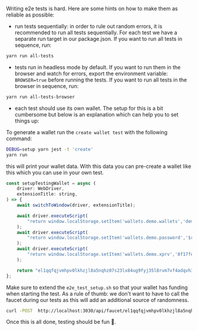 Writing e2e tests is hard. Here are some hints on how to make them as reliable as possible:

- run tests sequentially: in order to rule out random errors, it is recommended to run all tests sequentially.
  For each test we have a separate run target in our package.json.
  If you want to run all tests in sequence, run:

```bash
yarn run all-tests
```

- tests run in headless mode by default.
  If you want to run them in the browser and watch for errors, export the environment variable: `BROWSER=true` before running the tests.
  If you want to run all tests in the browser in sequence, run:

```bash
yarn run all-tests-browser
```

- each test should use its own wallet.
  The setup for this is a bit cumbersome but below is an explanation which can help you to set things up:

To generate a wallet run the `create wallet test` with the following command:

```bash
DEBUG=setup yarn jest -t 'create'
yarn run
```

this will print your wallet data.
With this data you can pre-create a wallet like this which you can use in your own test.

```javascript
const setupTestingWallet = async (
    driver: WebDriver,
    extensionTitle: string,
) => {
    await switchToWindow(driver, extensionTitle);

    await driver.executeScript(
        "return window.localStorage.setItem('wallets.demo.wallets','demo');",
    );
    await driver.executeScript(
        "return window.localStorage.setItem('wallets.demo.password','$rscrypt$0$DwgB$QmUeLBayg1NxXuMCMmot3Q==$Ogoo7ALW3gkqInRVb6QK/0RrJiQmxzGXpdwdRkl3Ah4=$');",
    );
    await driver.executeScript(
        "return window.localStorage.setItem('wallets.demo.xprv','8f17fed72c43e5d436fbfd8b185a9cca7f7174d5417750202870d6cecf48528f$75e519b159436a43089420ffedd882338dad57df7ee417af25e60ed06822c61f6ff061a54f046c96e42132cdac28db796d4fc900dcfbee73aeb9cd18d16af3b6c2aab96d04e29916eb3fca2c72d3ca4fc6fa88757dc719dbc87dcef6a8062864d3c70e7bdbedc7a89348a44351182f3211b74a3ad6ebd371b391366a78bd88');",
    );

    return "el1qqfqjvmhpv0lkhzjl8a5nqhz07s23lx84ug9fyj35l8rvm7vf4adqvh3axdppyl8aqmsu46p2qf8zj4zqmq8lxhh5h0gsxl7ym";
};
```

Make sure to extend the `e2e_test_setup.sh` so that your wallet has funding when starting the test.
As a rule of thumb: we don't want to have to call the faucet during our tests as this will add an additional source of randomness.

```bash
curl -POST  http://localhost:3030/api/faucet/el1qqfqjvmhpv0lkhzjl8a5nqhz07s23lx84ug9fyj35l8rvm7vf4adqvh3axdppyl8aqmsu46p2qf8zj4zqmq8lxhh5h0gsxl7ym -d {} > /dev/null
```

Once this is all done, testing should be fun 🥳.
